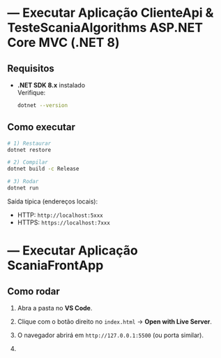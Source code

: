 #  — Executar Aplicação ClienteApi & TesteScaniaAlgorithms **ASP.NET Core MVC (.NET 8)**

## Requisitos
- **.NET SDK 8.x** instalado  
  Verifique:
  ```bash
  dotnet --version
  ```

## Como executar
```bash
# 1) Restaurar
dotnet restore

# 2) Compilar
dotnet build -c Release

# 3) Rodar
dotnet run 
```

Saída típica (endereços locais):
- HTTP: `http://localhost:5xxx`
- HTTPS: `https://localhost:7xxx`

# — Executar Aplicação ScaniaFrontApp

## Como rodar
1. Abra a pasta no **VS Code**.
2. Clique com o botão direito no `index.html` → **Open with Live Server**.
3. O navegador abrirá em `http://127.0.0.1:5500` (ou porta similar).

4. 
